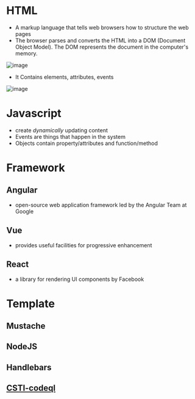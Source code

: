 # HTML
- A markup language that tells web browsers how to structure the web pages
- The browser parses and converts the HTML into a DOM (Document Object Model). The DOM represents the document in the computer's memory.

![image](https://github.com/Jayway007/Offense-and-Defense/assets/22486282/8ec63c45-5cf6-49cc-95f9-1d9fa1b992e9)


- It Contains elements, attributes, events

 ![image](https://github.com/Jayway007/Offense-and-Defense/assets/22486282/3a0f686d-b01f-4e3f-b642-4f2fc19c4528)


# Javascript
- create *dynamically* updating content
- Events are things that happen in the system
- Objects contain property/attributes and function/method


# Framework
## Angular 
- open-source web application framework led by the Angular Team at Google

## Vue
- provides useful facilities for progressive enhancement

## React
- a library for rendering UI components by Facebook

# Template
## Mustache

## NodeJS

## Handlebars

## [CSTI-codeql](https://github.com/github/codeql/pull/3394/files)

